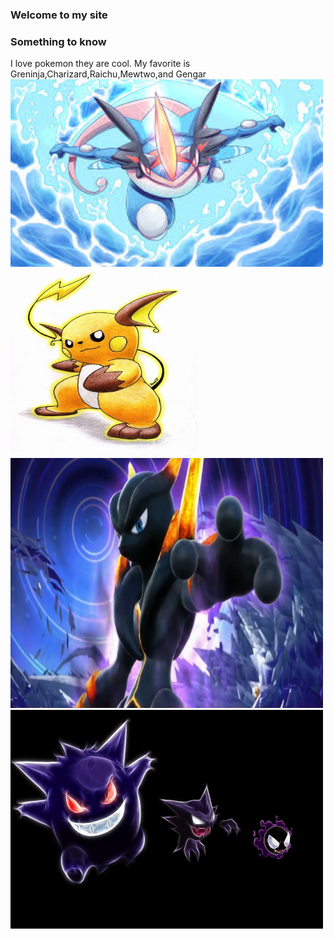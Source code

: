 ### Welcome to my site
### Something to know
I love pokemon they are cool. My favorite is Greninja,Charizard,Raichu,Mewtwo,and Gengar
[<img src="mega Greninja.jpeg" height="300" width="500"/>](Greninja.md)
<img src="Raichu-pokemon-21626756-342-500.jpg" height="300" width="300"/>
<img src="pokken-darkmewtwo-750.png" height="400" width="500"/>
<img src="gengar-haunter-gastly-pokemon.jpg" height="350" width="500"/>
 











